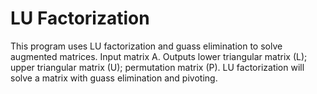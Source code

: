 # LU Factorization
This program uses LU factorization and guass elimination to solve augmented matrices. Input matrix A. Outputs lower triangular matrix (L); upper triangular matrix (U); permutation matrix (P). LU factorization will solve a matrix with guass elimination and pivoting. 
